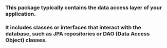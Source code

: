 ### This package typically contains the data access layer of your application. 
### It includes classes or interfaces that interact with the database, such as JPA repositories or DAO (Data Access Object) classes.